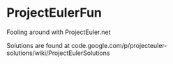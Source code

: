 ProjectEulerFun
===============

Fooling around with ProjectEuler.net

Solutions are found at code.google.com/p/projecteuler-solutions/wiki/ProjectEulerSolutions
